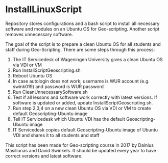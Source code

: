# InstallLinuxScript
Repository stores configurations and a bash script to install all necessary software and modules on an Ubuntu OS for Geo-scripting.
Another script removes unnecessary software.

The goal of the script is to prepare a clean Ubuntu OS for all students and staff during Geo-Scripting.
There are some steps through this process:
1. The IT Servicedesk of Wageningen University gives a clean Ubuntu OS via VDI or VM
2. Run InstallScriptGeoscripting.sh
3. Reboot Ubuntu OS
4. In case autologin does not work; username is WUR account (e.g. swink019) and password is WUR password
5. Run CleanUnnecessarySoftware.sh
6. Test if all lessons and software work correctly with latest versions. If software is updated or added, update InstallScriptGeoscripting.sh.
7. Run step 2,3,4 on a new clean Ubuntu OS via VDI or VM to create default Geoscripting-Ubuntu image
8. Tell IT Servicedesk which Ubuntu VDI has the default Geoscripting-Ubuntu image
9. IT Servicedesk copies default Geoscripting-Ubuntu image of Ubuntu VDI and shares it to all students and staff

This script has been made for Geo-scripting course in 2017 by Dainius Masiliunas and David Swinkels. 
It should be updated every year to have correct versions and latest software.
